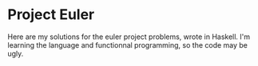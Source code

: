 # Project Euler
Here are my solutions for the euler project problems, wrote in Haskell.
I'm learning the language and functionnal programming, so the code may be ugly.
